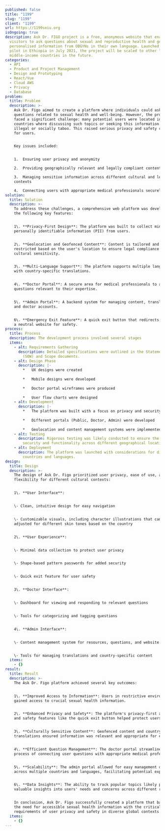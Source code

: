 ```yaml
---
published: false
title: "1199"
slug: "1199"
client: "1199"
url: https://1199seiu.org
isOngoing: true
description: Ask Dr. FIGO project is a free, anonymous website that enables
  visitors to ask questions about sexual and reproductive health and get
  personalised information from OBGYNs in their own language. Launched as a
  pilot in Ethiopia in July 2021, the project will be scaled to other lower- and
  middle-income countries in the future.
categories:
  - API
  - Product and Project Management
  - Design and Prototyping
  - React/Vue
  - Cloud AWS
  - Privacy
  - Database
problem:
  title: Problem
  description: >-
    Ask Dr. Figo aimed to create a platform where individuals could ask
    questions related to sexual health and well-being. However, the project
    faced a significant challenge: many potential users were located in
    countries where discussing such topics or seeking this information could be
    illegal or socially taboo. This raised serious privacy and safety concerns
    for users.


    Key issues included:


    1.  Ensuring user privacy and anonymity

    2.  Providing geographically relevant and legally compliant content

    3.  Managing sensitive information across different cultural and legal
    contexts

    4.  Connecting users with appropriate medical professionals securely
solution:
  title: Solution
  description: >-
    To address these challenges, a comprehensive web platform was developed with
    the following key features:


    1\. **Privacy-First Design**: The platform was built to collect minimal
    personally identifiable information (PII) from users.


    2\. **Geolocation and Geofenced Content**: Content is tailored and
    restricted based on the user's location to ensure legal compliance and
    cultural sensitivity.


    3\. **Multi-Language Support**: The platform supports multiple languages
    with country-specific translations.


    4\. **Doctor Portal**: A secure area for medical professionals to answer
    questions relevant to their expertise.


    5\. **Admin Portal**: A backend system for managing content, translations,
    and doctor accounts.


    6\. **Emergency Exit Feature**: A quick exit button that redirects users to
    a neutral website for safety.
process:
  title: Process
  description: The development process involved several stages
  items:
    - alt: Requirements Gathering
      description: Detailed specifications were outlined in the Statement of Work
        (SOW) and Scope documents.
    - alt: Design Phase
      description: |-
        *   UX designs were created
            
        *   Mobile designs were developed
            
        *   Doctor portal wireframes were produced
            
        *   User flow charts were designed
    - alt: Development
      description: |-
        *   The platform was built with a focus on privacy and security
            
        *   Different portals (Public, Doctor, Admin) were developed
            
        *   Geolocation and content management systems were implemented
    - alt: Testing
      description: Rigorous testing was likely conducted to ensure the platform's
        security and functionality across different geographical locations.
    - alt: Deployment
      description: The platform was launched with considerations for different
        countries and languages.
design:
  title: Design
  description: >-
    The design of Ask Dr. Figo prioritized user privacy, ease of use, and
    flexibility for different cultural contexts:


    1\. **User Interface**:


    \- Clean, intuitive design for easy navigation


    \- Customizable visuals, including character illustrations that can be
    adjusted for different skin tones based on the country


    2\. **User Experience**:


    \- Minimal data collection to protect user privacy


    \- Shape-based pattern passwords for added security


    \- Quick exit feature for user safety


    3\. **Doctor Interface**:


    \- Dashboard for viewing and responding to relevant questions


    \- Tools for categorizing and tagging questions


    4\. **Admin Interface**:


    \- Content management system for resources, questions, and website text


    \- Tools for managing translations and country-specific content
  items:
    - {}
result:
  title: Result
  description: >-
    The Ask Dr. Figo platform achieved several key outcomes:


    1\. **Improved Access to Information**: Users in restrictive environments
    gained access to crucial sexual health information.


    2\. **Enhanced Privacy and Safety**: The platform's privacy-first approach
    and safety features like the quick exit button helped protect users.


    3\. **Culturally Sensitive Content**: Geofenced content and country-specific
    translations ensured information was relevant and appropriate for each user.


    4\. **Efficient Question Management**: The doctor portal streamlined the
    process of connecting user questions with appropriate medical professionals.


    5\. **Scalability**: The admin portal allowed for easy management of content
    across multiple countries and languages, facilitating potential expansion.


    6\. **Data Insights**: The ability to track popular topics likely provided
    valuable insights into users' needs and concerns across different regions.


    In conclusion, Ask Dr. Figo successfully created a platform that balances
    the need for accessible sexual health information with the critical
    requirements of user privacy and safety in diverse global contexts.
  items:
    - {}
---
```

